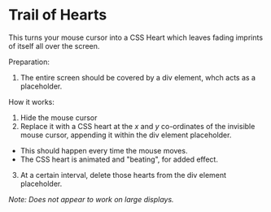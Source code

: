 # Trail of Hearts
This turns your mouse cursor into a CSS Heart which leaves fading imprints of itself all over the screen.

Preparation:
1. The entire screen should be covered by a div element, whch acts as a placeholder.

How it works:
1. Hide the mouse cursor
2. Replace it with a CSS heart at the *x* and *y* co-ordinates of the invisible mouse cursor, appending it within the div element placeholder.
  - This should happen every time the mouse moves.
  - The CSS heart is animated and "beating", for added effect.
3. At a certain interval, delete those hearts from the div element placeholder.

*Note: Does not appear to work on large displays.*
